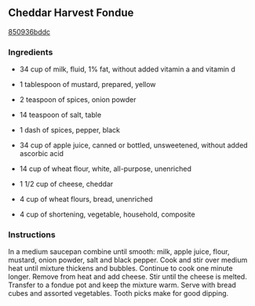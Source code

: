 ## Cheddar Harvest Fondue

[850936bddc](http://www.food.com/recipe/cheddar-harvest-fondue-420246)

### Ingredients

 - 34 cup of milk, fluid, 1% fat, without added vitamin a and vitamin d

 - 1 tablespoon of mustard, prepared, yellow

 - 2 teaspoon of spices, onion powder

 - 14 teaspoon of salt, table

 - 1 dash of spices, pepper, black

 - 34 cup of apple juice, canned or bottled, unsweetened, without added ascorbic acid

 - 14 cup of wheat flour, white, all-purpose, unenriched

 - 1 1/2 cup of cheese, cheddar

 - 4 cup of wheat flours, bread, unenriched

 - 4 cup of shortening, vegetable, household, composite

### Instructions

In a medium saucepan combine until smooth: milk, apple juice, flour, mustard, onion powder, salt and black pepper. Cook and stir over medium heat until mixture thickens and bubbles. Continue to cook one minute longer. Remove from heat and add cheese. Stir until the cheese is melted. Transfer to a fondue pot and keep the mixture warm. Serve with bread cubes and assorted vegetables. Tooth picks make for good dipping.
